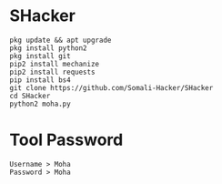 # SHacker
```
pkg update && apt upgrade
pkg install python2 
pkg install git 
pip2 install mechanize
pip2 install requests
pip install bs4
git clone https://github.com/Somali-Hacker/SHacker
cd SHacker
python2 moha.py
```
# Tool Password
```
Username > Moha
Password > Moha
```

